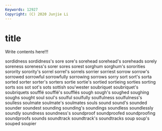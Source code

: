 ```yaml
---
Keywords: 12927
Copyright: (C) 2020 Junjie Li
---
```


# title

Write contents here!!!
 
sordidness 
sordidness's 
sore 
sore's 
sorehead 
sorehead's
soreheads 
sorely 
soreness 
soreness's 
sorer 
sores 
sorest 
sorghum 
sorghum's 
sororities
sorority 
sorority's 
sorrel 
sorrel's 
sorrels 
sorrier 
sorriest 
sorrow 
sorrow's 
sorrowed
sorrowful 
sorrowfully 
sorrowing 
sorrows 
sorry 
sort 
sort's 
sorta 
sorted 
sorter
sorter's 
sorters 
sortie 
sortie's 
sortied 
sortieing 
sorties 
sorting 
sorts 
sos
sot 
sot's 
sots 
sottish 
sou'wester 
soubriquet 
soubriquet's 
soubriquets 
soufflé 
soufflé's
soufflés 
sough 
sough's 
soughed 
soughing 
soughs 
sought 
soul 
soul's 
soulful
soulfully 
soulfulness 
soulfulness's 
soulless 
soulmate 
soulmate's 
soulmates 
souls 
sound 
sound's
sounded 
sounder 
soundest 
sounding 
sounding's 
soundings 
soundless 
soundlessly 
soundly 
soundness
soundness's 
soundproof 
soundproofed 
soundproofing 
soundproofs 
sounds 
soundtrack 
soundtrack's 
soundtracks 
soup
soup's 
souped 
soupier 
